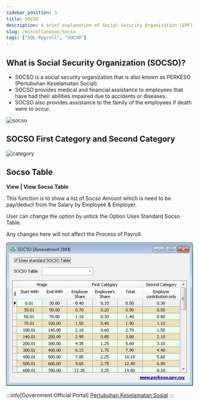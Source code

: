 ```yaml
---
sidebar_position: 3
title: SOCSO
description: A brief explanation of Social Security Organization (EPF)
slug: /miscellaneous/socso
tags: ["SQL Payroll", "SOCSO"]
---
```


## What is Social Security Organization (SOCSO)?

- SOCSO is a social security organization that is also known as PERKESO (Pertubuhan Keselamatan Social).
- SOCSO provides medical and financial assistance to employees that have had their abilities impaired due to accidents or diseases.
- SOCSO also provides assistance to the family of the employees if death were to occur.

![socso](../../static/img/miscellaneous/socso/socso.png)

## SOCSO First Category and Second Category

![category](../../static/img/miscellaneous/socso/category.png)

## Socso Table

**View | View Socso Table**

This function is to show a list of Socso Amount which is need to be pay/deduct from the Salary by Employee & Employer.

User can change the option by untick the Option Uses Standard Socso Table.

Any changes here will not affect the Process of Payroll.

![socso-table](../../static/img/miscellaneous/socso/socso-table.jpg)

:::info[Government Official Portal]
    [Pertubuhan Keselamatan Sosial](http://www.perkeso.gov.my/)
:::